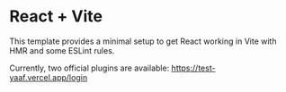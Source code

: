 # React + Vite

This template provides a minimal setup to get React working in Vite with HMR and some ESLint rules.

Currently, two official plugins are available:
https://test-yaaf.vercel.app/login
